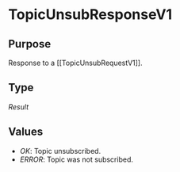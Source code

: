 # TopicUnsubResponseV1

## Purpose

<!-- ANCHOR: purpose -->
Response to a [[TopicUnsubRequestV1]].
<!-- ANCHOR_END: purpose -->

## Type

<!-- ANCHOR: type -->
<div class="type">

*Result*

</div>
<!-- ANCHOR_END: type -->

## Values

- *OK*: Topic unsubscribed.
- *ERROR*: Topic was not subscribed.
